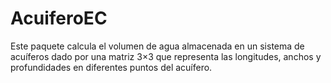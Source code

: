 # AcuiferoEC

Este paquete calcula el volumen de agua almacenada en un sistema de acuíferos dado por una matriz 3×3 que representa las longitudes, anchos y profundidades en diferentes puntos del acuífero.
